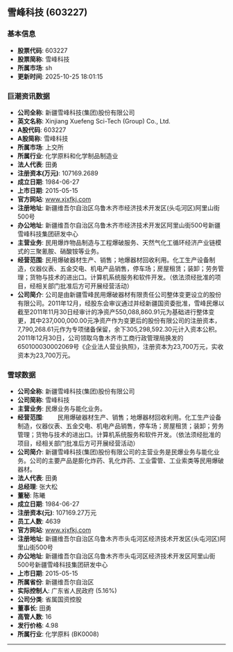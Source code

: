 ## 雪峰科技 (603227)

### 基本信息

- **股票代码**: 603227
- **股票简称**: 雪峰科技
- **所属市场**: sh
- **更新时间**: 2025-10-25 18:01:15

### 巨潮资讯数据

- **公司全称**: 新疆雪峰科技(集团)股份有限公司
- **英文名称**: Xinjiang Xuefeng Sci-Tech (Group) Co., Ltd.
- **A股代码**: 603227
- **A股简称**: 雪峰科技
- **所属市场**: 上交所
- **所属行业**: 化学原料和化学制品制造业
- **法人代表**: 田勇
- **注册资本(万元)**: 107169.2689
- **成立日期**: 1984-06-27
- **上市日期**: 2015-05-15
- **官方网站**: www.xjxfkj.com
- **注册地址**: 新疆维吾尔自治区乌鲁木齐市经济技术开发区(头屯河区)阿里山街500号
- **办公地址**: 新疆维吾尔自治区乌鲁木齐市经济技术开发区阿里山街500号新疆雪峰科技集团研发中心
- **主营业务**: 民用爆炸物品制造与工程爆破服务、天然气化工循环经济产业链模式的三聚氰胺、硝酸铵等业务。
- **经营范围**: 民用爆破器材生产、销售；地爆器材回收利用。化工生产设备制造，仪器仪表、五金交电、机电产品销售，停车场；房屋租赁；装卸；劳务管理；货物与技术的进出口。计算机系统服务和软件开发。（依法须经批准的项目，经相关部门批准后方可开展经营活动）
- **公司简介**: 公司是由新疆雪峰民用爆破器材有限责任公司整体变更设立的股份有限公司。2011年12月，经股东会审议通过并经新疆国资委批准，雪峰民爆以截至2011年11月30日经审计的净资产550,088,860.91元为基础进行整体变更，其中237,000,000.00元净资产作为变更后的股份有限公司的注册资本，7,790,268.61元作为专项储备保留，余下305,298,592.30元计入资本公积。2011年12月30日，公司领取乌鲁木齐市工商行政管理局换发的650100030002069号《企业法人营业执照》，注册资本为23,700万元，实收资本为23,700万元。

### 雪球数据

- **公司全称**: 新疆雪峰科技(集团)股份有限公司
- **公司简称**: 雪峰科技
- **主营业务**: 民爆业务与能化业务。
- **经营范围**: 　　民用爆破器材生产、销售；地爆器材回收利用。化工生产设备制造，仪器仪表、五金交电、机电产品销售，停车场；房屋租赁；装卸；劳务管理；货物与技术的进出口。计算机系统服务和软件开发。（依法须经批准的项目，经相关部门批准后方可开展经营活动）
- **公司简介**: 新疆雪峰科技(集团)股份有限公司的主营业务是民爆业务与能化业务。公司的主要产品是膨化炸药、乳化炸药、工业雷管、工业索类等民用爆破器材。
- **法人代表**: 田勇
- **总经理**: 张大松
- **董秘**: 陈曦
- **成立日期**: 1984-06-27
- **注册资本(元)**: 107169.27万元
- **员工人数**: 4639
- **官方网站**: www.xjxfkj.com
- **注册地址**: 新疆维吾尔自治区乌鲁木齐市头屯河区经济技术开发区(头屯河区)阿里山街500号
- **办公地址**: 新疆维吾尔自治区乌鲁木齐市头屯河区经济技术开发区阿里山街500号新疆雪峰科技集团研发中心
- **上市日期**: 2015-05-15
- **所属省份**: 新疆维吾尔自治区
- **实际控制人**: 广东省人民政府 (5.16%)
- **公司分类**: 省属国资控股
- **董事长**: 田勇
- **高管人数**: 16
- **发行价格**: 4.98
- **所属行业**: 化学原料 (BK0008)

---